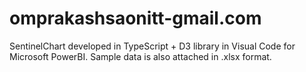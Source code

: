 # omprakashsaonitt-gmail.com
SentinelChart developed in TypeScript + D3 library in Visual Code for Microsoft PowerBI.
Sample data is also attached in .xlsx format.
